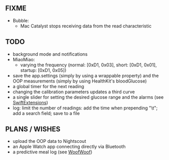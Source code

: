 FIXME
-----

* Bubble:
   - Mac Catalyst stops receiving data from the read characteristic


TODO
----

* background mode and notifications
* MiaoMiao:
   - varying the frequency (normal: [0xD1, 0x03], short:  [0xD1, 0x01], startup: [0xD1, 0x05])
* save the app.settings (simply by using a wrappable property) and the OOP measurements (simply by using HealthKit's bloodGlucose)
* a global timer for the next reading
* changing the calibration parameters updates a third curve
* a single slider for setting the desired glucose range and the alarms (see [SwiftExtensions](https://github.com/SwiftExtensions/SwiftUIExtensions))
* log: limit the number of readings: add the time when prepending "\t"; add a search field; save to a file


PLANS / WISHES
---------------

* upload the OOP data to Nightscout
* an Apple Watch app connecting directly via Bluetooth
* a predictive meal log (see [WoofWoof](https://github.com/gshaviv/ninety-two))
